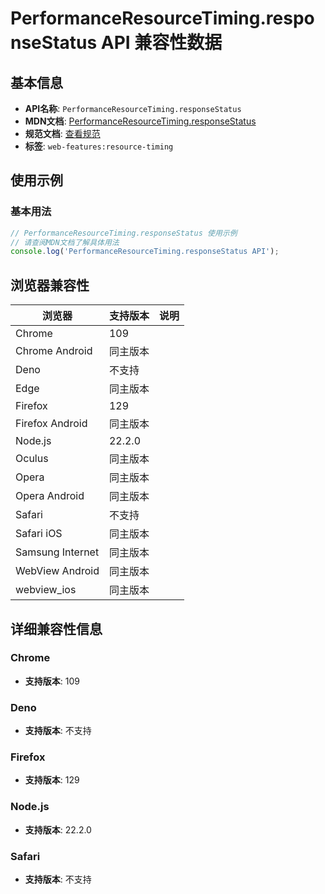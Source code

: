 # PerformanceResourceTiming.responseStatus API 兼容性数据

## 基本信息

- **API名称**: `PerformanceResourceTiming.responseStatus`
- **MDN文档**: [PerformanceResourceTiming.responseStatus](https://developer.mozilla.org/docs/Web/API/PerformanceResourceTiming/responseStatus)
- **规范文档**: [查看规范](https://w3c.github.io/resource-timing/#dom-performanceresourcetiming-responsestatus)
- **标签**: `web-features:resource-timing`

## 使用示例

### 基本用法

```javascript
// PerformanceResourceTiming.responseStatus 使用示例
// 请查阅MDN文档了解具体用法
console.log('PerformanceResourceTiming.responseStatus API');
```

## 浏览器兼容性

| 浏览器 | 支持版本 | 说明 |
|--------|----------|------|
| Chrome | 109 |  |
| Chrome Android | 同主版本 |  |
| Deno | 不支持 |  |
| Edge | 同主版本 |  |
| Firefox | 129 |  |
| Firefox Android | 同主版本 |  |
| Node.js | 22.2.0 |  |
| Oculus | 同主版本 |  |
| Opera | 同主版本 |  |
| Opera Android | 同主版本 |  |
| Safari | 不支持 |  |
| Safari iOS | 同主版本 |  |
| Samsung Internet | 同主版本 |  |
| WebView Android | 同主版本 |  |
| webview_ios | 同主版本 |  |

## 详细兼容性信息

### Chrome

- **支持版本**: 109

### Deno

- **支持版本**: 不支持

### Firefox

- **支持版本**: 129

### Node.js

- **支持版本**: 22.2.0

### Safari

- **支持版本**: 不支持

